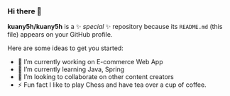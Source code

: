 ### Hi there 👋

**kuany5h/kuany5h** is a ✨ _special_ ✨ repository because its `README.md` (this file) appears on your GitHub profile.

Here are some ideas to get you started:

- 🔭 I’m currently working on E-commerce Web App
- 🌱 I’m currently learning Java, Spring
- 👯 I’m looking to collaborate on other content creators
- ⚡ Fun fact I like to play Chess and have tea over a cup of coffee.
